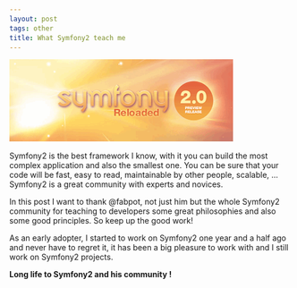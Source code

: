 ```yaml
---
layout: post
tags: other
title: What Symfony2 teach me
---
```


![Symfony2 logo](/assets/images/2011-symfony2-community/symfony2.gif)

Symfony2 is the best framework I know, with it you can build the most complex application and also the smallest one. You can be sure that your code will be fast, easy to read, maintainable by other people, scalable, ... Symfony2 is a great community with experts and novices.

In this post I want to thank @fabpot, not just him but the whole Symfony2 community for teaching to developers some great philosophies and also some good principles. So keep up the good work!

As an early adopter, I started to work on Symfony2 one year and a half ago and never have to regret it, it has been a big pleasure to work with and I still work on Symfony2 projects.

__Long life to Symfony2 and his community !__ 

